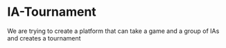 # IA-Tournament
We are trying to create a platform that can take a game and a group of IAs and creates a tournament
